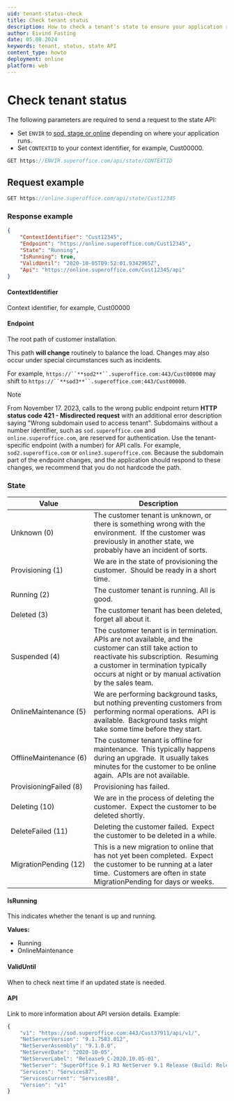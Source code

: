 ```yaml
---
uid: tenant-status-check
title: Check tenant status
description: How to check a tenant's state to ensure your application remains stable and responds accordingly.
author: Eivind Fasting
date: 05.08.2024
keywords: tenant, status, state API
content_type: howto
deployment: online
platform: web
---
```


# Check tenant status

The following parameters are required to send a request to the state API:

* Set `ENVIR` to [sod, stage or online][1] depending on where your application runs.
* Set `CONTEXTID` to your context identifier, for example, Cust00000.

```csharp
GET https://ENVIR.superoffice.com/api/state/CONTEXTID
```

## Request example

```csharp
GET https://online.superoffice.com/api/state/Cust12345
```

### Response example

```json
{
    "ContextIdentifier": "Cust12345",
    "Endpoint": "https://online.superoffice.com/Cust12345",
    "State": "Running",
    "IsRunning": true,
    "ValidUntil": "2020-10-05T09:52:01.9342965Z",
    "Api": "https://online.superoffice.com/Cust12345/api"
}
```

#### ContextIdentifier

Context identifier, for example, Cust00000

#### Endpoint

The root path of customer installation.

This path **will change** routinely to balance the load. Changes may also occur under special circumstances such as incidents.

For example, `https://``**sod2**``.superoffice.com:443/Cust00000` may shift to `https://``**sod3**``.superoffice.com:443/Cust00000`.

> [!NOTE]
> From November 17. 2023, calls to the wrong public endpoint return **HTTP status code 421 - Misdirected request** with an additional error description saying "Wrong subdomain used to access tenant". Subdomains without a number identifier, such as `sod.superoffice.com` and `online.superoffice.com`, are reserved for authentication. Use the tenant-specific endpoint (with a number) for API calls. For example, `sod2.superoffice.com` or `online3.superoffice.com`. Because the subdomain part of the endpoint changes, and the application should respond to these changes, we recommend that you do not hardcode the path.

### State

| Value | Description |
|-------|-------------|
| Unknown (0) | The customer tenant is unknown, or there is something wrong with the environment.  If the customer was previously in another state, we probably have an incident of sorts. |
| Provisioning (1) | We are in the state of provisioning the customer.  Should be ready in a short time. |
| Running (2) | The customer tenant is running. All is good. |
| Deleted (3) | The customer tenant has been deleted, forget all about it. |
| Suspended (4) | The customer tenant is in termination.  APIs are not available, and the customer can still take action to reactivate his subscription.  Resuming a customer in termination typically occurs at night or by manual activation by the sales team. |
| OnlineMaintenance (5) | We are performing background tasks, but nothing preventing customers from performing normal operations.  API is available.  Background tasks might take some time before they start. |
| OfflineMaintenance (6) | The customer tenant is offline for maintenance.  This typically happens during an upgrade.  It usually takes minutes for the customer to be online again.  APIs are not available. |
| ProvisioningFailed (8) | Provisioning has failed.  |
| Deleting (10) | We are in the process of deleting the customer.  Expect the customer to be deleted shortly. |
| DeleteFailed (11) | Deleting the customer failed.  Expect the customer to be deleted in a while. |
| MigrationPending (12) | This is a new migration to online that has not yet been completed.  Expect the customer to be running at a later time.  Customers are often in state MigrationPending for days or weeks. |

#### IsRunning

This indicates whether the tenant is up and running.

**Values:**

* Running
* OnlineMaintenance

#### ValidUntil

When to check next time if an updated state is needed.

#### API

Link to more information about API version details. Example:

```javascript
{
    "v1": "https://sod.superoffice.com:443/Cust37911/api/v1/",
    "NetServerVersion": "9.1.7583.012",
    "NetServerAssembly": "9.1.0.0",
    "NetServerDate": "2020-10-05",
    "NetServerLabel": "Release9_C-2020.10.05-01",
    "NetServer": "SuperOffice 9.1 R3 NetServer 9.1 Release (Build: Release9_C-2020.10.05-01)",
    "Services": "Services87",
    "ServicesCurrent": "Services88",
    "Version": "v1"
}
```
<!-- Referenced links -->
[1]: ../../getting-started/app-envir.md

